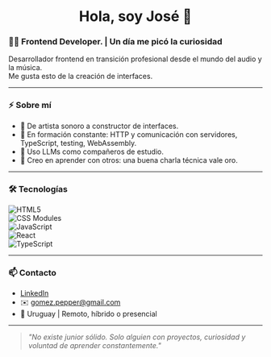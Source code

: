 <h1 align="center">Hola, soy José 👋</h1>

### 🧑‍💻 Frontend Developer. | Un día me picó la curiosidad

Desarrollador frontend en transición profesional desde el mundo del audio y la música.  
Me gusta esto de la creación de interfaces.

---

### ⚡ Sobre mí

- 🎨 De artista sonoro a constructor de interfaces.
- 🔧 En formación constante: HTTP y comunicación con servidores, TypeScript, testing, WebAssembly.
- 🤖 Uso LLMs como compañeros de estudio.
- 🧠 Creo en aprender con otros: una buena charla técnica vale oro.

---

### 🛠️ Tecnologías

![HTML5](https://img.shields.io/badge/-HTML5-E34F26?logo=html5&logoColor=white&style=flat)  
![CSS Modules](https://img.shields.io/badge/-CSS%20Modules-264de4?logo=css3&logoColor=white&style=flat)  
![JavaScript](https://img.shields.io/badge/-JavaScript-F7DF1E?logo=javascript&logoColor=black&style=flat)  
![React](https://img.shields.io/badge/-React-61DAFB?logo=react&logoColor=black&style=flat)  
![TypeScript](https://img.shields.io/badge/-TypeScript-3178C6?logo=typescript&logoColor=white&style=flat) 

---

### 📫 Contacto

- [LinkedIn](https://www.linkedin.com/in/jose-gomez-dev)  
- ✉️ gomez.pepper@gmail.com  
- 📍 Uruguay | Remoto, híbrido o presencial

---

> *"No existe junior sólido. Solo alguien con proyectos, curiosidad y voluntad de aprender constantemente."*

